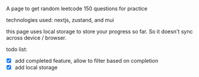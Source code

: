 A page to get random leetcode 150 questions for practice

technologies used: nextjs, zustand, and mui

this page uses local storage to store your progress so far. So it doesn't sync across device / browser.

todo list:

- [x] add completed feature, allow to filter based on completion
- [x] add local storage